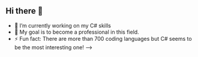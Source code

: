 ## Hi there 👋

- 🔭 I’m currently working on my C# skills
- 🌱 My goal is to become a professional in this field.
- ⚡ Fun fact: There are more than 700 coding languages but C# seems to be the most interesting one!
-->
